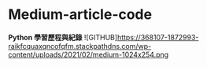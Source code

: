 # Medium-article-code
**Python 學習歷程與紀錄**
![GITHUB]https://368107-1872993-raikfcquaxqncofqfm.stackpathdns.com/wp-content/uploads/2021/02/medium-1024x254.png



